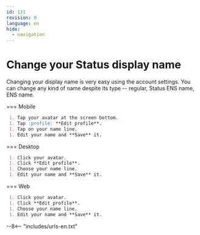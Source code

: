 ```yaml
---
id: 131
revision: 0
language: en
hide:
  - navigation
---
```


# Change your Status display name

Changing your display name is very easy using the account settings. You can change any kind of name despite its type -- regular, Status ENS name, ENS name.

=== Mobile

``` markdown
 1. Tap your avatar at the screen bottom.
 1. Tap :profile: **Edit profile**.
 1. Tap on your name line.
 1. Edit your name and **Save** it.
```

=== Desktop

``` markdown
 1. Click your avatar.
 1. Click **Edit profile**.
 1. Choose your name line.
 1. Edit your name and **Save** it.
```

=== Web

``` markdown
 1. Click your avatar.
 1. Click **Edit profile**.
 1. Choose your name line.
 1. Edit your name and **Save** it.
```

--8<-- "includes/urls-en.txt"



